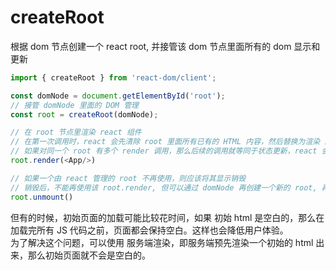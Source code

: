 # createRoot
根据 dom 节点创建一个 react root, 并接管该 dom 节点里面所有的 dom 显示和更新
```js
import { createRoot } from 'react-dom/client';

const domNode = document.getElementById('root');
// 接管 domNode 里面的 DOM 管理
const root = createRoot(domNode);

// 在 root 节点里渲染 react 组件
// 在第一次调用时，react 会先清除 root 里面所有已有的 HTML 内容，然后替换为渲染 的 react node
// 如果对同一个 root 有多个 render 调用，那么后续的调用就等同于状态更新，react 会根据传入的 react node 自动更新
root.render(<App/>)

// 如果一个由 react 管理的 root 不再使用，则应该将其显示销毁
// 销毁后，不能再使用该 root.render, 但可以通过 domNode 再创建一个新的 root, 再使用该新的 root.render
root.unmount()
```
但有的时候，初始页面的加载可能比较花时间，如果 初始 html 是空白的，那么在加载完所有 JS 代码之前，页面都会保持空白。这样也会降低用户体验。  
为了解决这个问题，可以使用 服务端渲染，即服务端预先渲染一个初始的 html 出来，那么初始页面就不会是空白的。